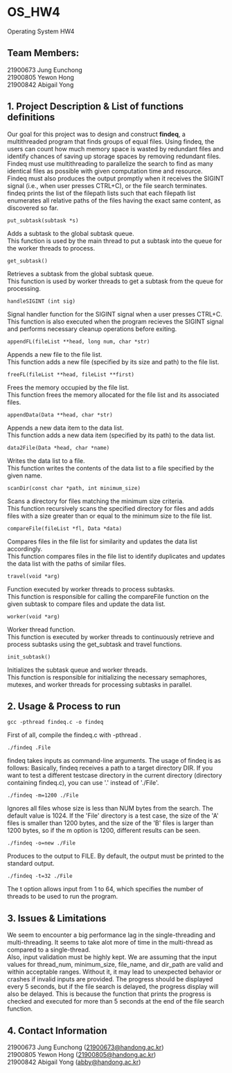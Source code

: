 # OS_HW4
Operating System HW4

## Team Members:
21900673 Jung Eunchong  
21900805 Yewon Hong  
21900842 Abigail Yong  

## 1. Project Description & List of functions definitions
Our goal for this project was to design  and  construct **findeq**, a multithreaded program that finds groups of equal files. 
Using findeq, the users can count how much memory space is  wasted by redundant files and identify chances of saving up  storage spaces by removing redundant files.   
Findeq must use multithreading to parallelize the search to find as many identical  files as possible with given computation time and resource.  
Findeq must also produces the output promptly when it receives the SIGINT signal (i.e., when user presses CTRL+C), or the file search  terminates. findeq prints the list of the filepath lists such that  each filepath list enumerates all relative paths of the files having the exact same content, as discovered so far.

```
put_subtask(subtask *s)
```
Adds a subtask to the global subtask queue.  
This function is used by the main thread to put a subtask into the queue for the worker threads to process.

```
get_subtask()
```
Retrieves a subtask from the global subtask queue.  
This function is used by worker threads to get a subtask from the queue for processing.
```
handleSIGINT (int sig)
```
Signal handler function for the SIGINT signal when a user presses CTRL+C.  
This function is also executed when the program recieves the SIGINT signal and performs necessary cleanup operations before exiting.

```
appendFL(fileList **head, long num, char *str)
```
Appends a new file to the file list.  
This function adds a new file (specified by its size and path) to the file list.

```
freeFL(fileList **head, fileList **first)
```
Frees the memory occupied by the file list.  
This function frees the memory allocated for the file list and its associated files.

```
appendData(Data **head, char *str)
```
Appends a new data item to the data list.  
This function adds a new data item (specified by its path) to the data list.

```
data2File(Data *head, char *name)
```
Writes the data list to a file.  
This function writes the contents of the data list to a file specified by the given name.

```
scanDir(const char *path, int minimum_size)
```
Scans a directory for files matching the minimum size criteria.  
This function recursively scans the specified directory for files and adds files with a size greater than or equal to the minimum size to the file list.

```
compareFile(fileList *fl, Data *data)
```
Compares files in the file list for similarity and updates the data list accordingly.  
This function compares files in the file list to identify duplicates and updates the data list with the paths of similar files.

```
travel(void *arg)
```
Function executed by worker threads to process subtasks.  
This function is responsible for calling the compareFile function on the given subtask to compare files and update the data list.

```
worker(void *arg)
```
Worker thread function.  
This function is executed by worker threads to continuously retrieve and process subtasks using the get_subtask and travel functions.

```
init_subtask()
```
Initializes the subtask queue and worker threads.  
This function is responsible for initializing the necessary semaphores, mutexes, and worker threads for processing subtasks in parallel.







## 2. Usage & Process to run
```
gcc -pthread findeq.c -o findeq
```
First of all, compile the findeq.c with -pthread .

```
./findeq .File
```
findeq takes inputs as command-line arguments. The usage of findeq is as follows: 
Basically,  findeq  receives  a path  to  a  target  directory  DIR. 
If you want to test a different testcase directory in the current directory (directory containing findeq.c), you can use '.' instead of './File'.

```
./findeq -m=1200 ./File
```
Ignores all files whose size is less than NUM bytes 
from the search. The default value is 1024.
If the 'File' directory is a test case, the size of the 'A' files is smaller than 1200 bytes, and the size of the 'B' files is larger than 1200 bytes, so if the m option is 1200, different results can be seen.

```
./findeq -o=new ./File
```
Produces to the output to FILE. 
By default, the output must be printed to the standard output. 

```
./findeq -t=32 ./File
```
The t option allows input from 1 to 64, which specifies the number of threads to be used to run the program.

## 3. Issues & Limitations
We seem to encounter a big performance lag in the single-threading and multi-threading. It seems to take alot more of time in the multi-thread as compared to a single-thread.  
Also, input validation must be highly kept. We are assuming that the input values for thread_num, minimum_size, file_name, and dir_path are valid and within acceptable ranges. Without it, it may lead to unexpected behavior or crashes if invalid inputs are provided.
The progress should be displayed every 5 seconds, but if the file search is delayed, the progress display will also be delayed. This is because the function that prints the progress is checked and executed for more than 5 seconds at the end of the file search function.

## 4. Contact Information
21900673 Jung Eunchong (21900673@handong.ac.kr)  
21900805 Yewon Hong (21900805@handong.ac.kr)  
21900842 Abigail Yong (abby@handong.ac.kr)  
